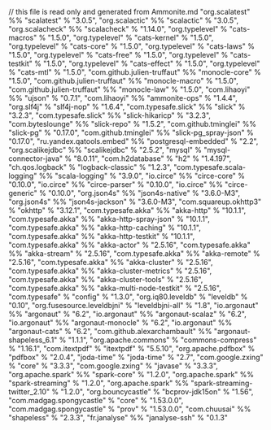 // this file is read only and generated from Ammonite.md	"org.scalatest" %% "scalatest" % "3.0.5",
	"org.scalactic" %% "scalactic" % "3.0.5",
	"org.scalacheck" %% "scalacheck" % "1.14.0",
	"org.typelevel" % "cats-macros" % "1.5.0",
	"org.typelevel" % "cats-kernel" % "1.5.0",
	"org.typelevel" % "cats-core" % "1.5.0",
	"org.typelevel" % "cats-laws" % "1.5.0",
	"org.typelevel" % "cats-free" % "1.5.0",
	"org.typelevel" % "cats-testkit" % "1.5.0",
	"org.typelevel" % "cats-effect" % "1.5.0",
	"org.typelevel" % "cats-mtl" % "1.5.0",
	"com.github.julien-truffaut" %% "monocle-core" % "1.5.0",
	"com.github.julien-truffaut" %% "monocle-macro" % "1.5.0",
	"com.github.julien-truffaut" %% "monocle-law" % "1.5.0",
	"com.lihaoyi" %% "ujson" % "0.7.1",
	"com.lihaoyi" %% "ammonite-ops" % "1.4.4",
	"org.slf4j" % "slf4j-nop" % "1.6.4",
	"com.typesafe.slick" %% "slick" % "3.2.3",
	"com.typesafe.slick" %% "slick-hikaricp" % "3.2.3",
	"com.byteslounge" %% "slick-repo" % "1.5.2",
	"com.github.tminglei" %% "slick-pg" % "0.17.0",
	"com.github.tminglei" %% "slick-pg_spray-json" % "0.17.0",
	"ru.yandex.qatools.embed" %% "postgresql-embedded" % "2.2",
	"org.scalikejdbc" %% "scalikejdbc" % "2.5.2",
	"mysql" % "mysql-connector-java" % "8.0.11",
	"com.h2database" % "h2" % "1.4.197",
	"ch.qos.logback" % "logback-classic" % "1.2.3",
	"com.typesafe.scala-logging" %% "scala-logging" % "3.9.0",
	"io.circe" %% "circe-core" % "0.10.0",
	"io.circe" %% "circe-parser" % "0.10.0",
	"io.circe" %% "circe-generic" % "0.10.0",
	"org.json4s" %% "json4s-native" % "3.6.0-M3",
	"org.json4s" %% "json4s-jackson" % "3.6.0-M3",
	"com.squareup.okhttp3" % "okhttp" % "3.12.1",
	"com.typesafe.akka" %% "akka-http" % "10.1.1",
	"com.typesafe.akka" %% "akka-http-spray-json" % "10.1.1",
	"com.typesafe.akka" %% "akka-http-caching" % "10.1.1",
	"com.typesafe.akka" %% "akka-http-testkit" % "10.1.1",
	"com.typesafe.akka" %% "akka-actor" % "2.5.16",
	"com.typesafe.akka" %% "akka-stream" % "2.5.16",
	"com.typesafe.akka" %% "akka-remote" % "2.5.16",
	"com.typesafe.akka" %% "akka-cluster" % "2.5.16",
	"com.typesafe.akka" %% "akka-cluster-metrics" % "2.5.16",
	"com.typesafe.akka" %% "akka-cluster-tools" % "2.5.16",
	"com.typesafe.akka" %% "akka-multi-node-testkit" % "2.5.16",
	"com.typesafe" % "config" % "1.3.0",
	"org.iq80.leveldb" % "leveldb" % "0.10",
	"org.fusesource.leveldbjni" % "leveldbjni-all" % "1.8",
	"io.argonaut" %% "argonaut" % "6.2",
	"io.argonaut" %% "argonaut-scalaz" % "6.2",
	"io.argonaut" %% "argonaut-monocle" % "6.2",
	"io.argonaut" %% "argonaut-cats" % "6.2",
	"com.github.alexarchambault" %% "argonaut-shapeless_6.1" % "1.1.1",
	"org.apache.commons" % "commons-compress" % "1.16.1",
	"com.itextpdf" % "itextpdf" % "5.5.10",
	"org.apache.pdfbox" % "pdfbox" % "2.0.4",
	"joda-time" % "joda-time" % "2.7",
	"com.google.zxing" % "core" % "3.3.3",
	"com.google.zxing" % "javase" % "3.3.3",
	"org.apache.spark" %% "spark-core" % "1.2.0",
	"org.apache.spark" %% "spark-streaming" % "1.2.0",
	"org.apache.spark" %% "spark-streaming-twitter_2.10" % "1.2.0",
	"org.bouncycastle" % "bcprov-jdk15on" % "1.56",
	"com.madgag.spongycastle" % "core" % "1.53.0.0",
	"com.madgag.spongycastle" % "prov" % "1.53.0.0",
	"com.chuusai" %% "shapeless" % "2.3.3",
	"fr.janalyse" %% "janalyse-ssh" % "0.1.3"